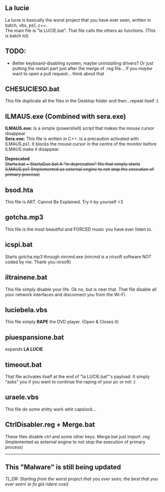 ## La lucie
La lucie is basically the worst project that you have ever seen, written in batch, vbs, ps1, c++.  
The main file is "la LUCIE.bat". That file calls the others as functions. (This is batch lol)  

## TODO:
- Better keyboard-disabling system, maybe uninstalling drivers? Or just putting the restart part just after the merge of .reg file...  If you *maybe* want to open a pull request... think about that

## CHESUCIESO.bat
This file duplicate all the files in the Desktop folder and then...repeat itself :)

## ILMAUS.exe (Combined with sera.exe)
**ILMAUS.exe:** Is a simple (powershell) script that makes the mouse cursor disappear  
**Sera.exe:** This file is written in C++. Is a precaution activated with ILMAUS.ps1. It blocks the mouse cursor in the centre of the monitor before ILMAUS make it disappear.

**Deprecated**  
~~Starta.bat + StartaDue.bat
A "in deprecation" file that simply starts ILMAUS.ps1 (Implemented as external engine to not stop the execution of primary process)~~

## bsod.hta
This file is ART. Cannot Be Explained. Try it by yourself <3

## gotcha.mp3
This file is the most beautiful and FORCED music you have ever listen to.

## icspi.bat
Starts gotcha.mp3 through nircmd.exe (nircmd is a nirsoft software NOT coded by me. Thank you nirsoft)

## iltrainene.bat
This file simply disable your life. Ok no, but is near that. That file disable all your network interfaces and disconnect you from the Wi-Fi.

## luciebela.vbs
This file simply **RAPE** the DVD player. (Open & Closes it)

## piuespansione.bat
expands **LA LUCIE**

## timeout.bat
That file activates itself at the end of "la LUCIE.bat"'s payload. It simply "asks" you if you want to continue the raping of your pc or not :)

## uraele.vbs
This file do some shitty work whit capslock...

## CtrlDisabler.reg + Merge.bat
These files disable ctrl and some other keys. Merge.bat just import .reg (Implemented as external engine to not stop the execution of primary process)

--------------------------------------

## This "Malware" is still being updated

*TL;DR: Starting from the worst project that you ever seen; the best that you ever seen! (e fa già ridere così)*
